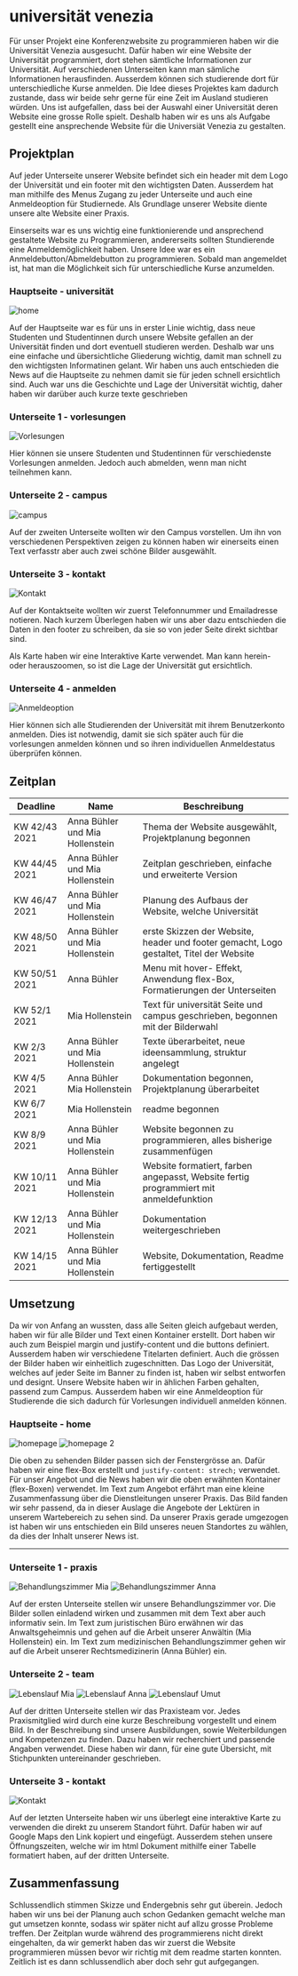 # universität venezia

Für unser Projekt eine Konferenzwebsite zu programmieren haben wir die Universität Venezia ausgesucht. Dafür haben wir eine Website der Universität programmiert, dort stehen sämtliche Informationen zur Universität. Auf verschiedenen Unterseiten kann man sämliche Informationen herausfinden. Ausserdem können sich studierende dort für unterschiedliche Kurse anmelden. 
Die Idee dieses Projektes kam dadurch zustande, dass wir beide sehr gerne für eine Zeit im Ausland studieren würden. Uns ist aufgefallen, dass bei der Auswahl einer Universität deren Website eine grosse Rolle spielt. Deshalb haben wir es uns als Aufgabe gestellt eine ansprechende Website für die Universiät Venezia zu gestalten.

## Projektplan

Auf jeder Unterseite unserer Website befindet sich ein header mit dem Logo der Universität und ein footer mit den wichtigsten Daten. Ausserdem hat man mithilfe des Menus Zugang zu jeder Unterseite und auch eine Anmeldeoption für Studiernede. Als Grundlage unserer Website diente unsere alte Website einer Praxis.

Einserseits war es uns wichtig eine funktionierende und ansprechend gestaltete Website zu Programmieren, andererseits sollten Stundierende eine Anmeldemöglichkeit haben. Unsere Idee war es ein Anmeldebutton/Abmeldebutton zu programmieren. Sobald man angemeldet ist, hat man die Möglichkeit sich für unterschiedliche Kurse anzumelden.  

### Hauptseite - universität
![home](src/bilder/unive_home.png)


Auf der Hauptseite war es für uns in erster Linie wichtig, dass neue Studenten und Studentinnen durch unsere Website gefallen an der Universität finden und dort eventuell studieren werden. Deshalb war uns eine einfache und übersichtliche Gliederung wichtig, damit man schnell zu den wichtigsten Informatinen gelant. Wir haben uns auch entschieden die News auf die Hauptseite zu nehmen damit sie für jeden schnell ersichtlich sind. Auch war uns die Geschichte und Lage der Universität wichtig, daher haben wir darüber auch kurze texte geschrieben 

### Unterseite 1 - vorlesungen
![Vorlesungen](src/bilder/Vorlesungen.png)

Hier können sie unsere Studenten und Studentinnen für verschiedenste Vorlesungen anmelden. Jedoch auch abmelden, wenn man nicht teilnehmen kann.

### Unterseite 2 - campus
![campus](src/bilder/campus.png)


Auf der zweiten Unterseite wollten wir den Campus vorstellen. Um ihn von verschiedenen Perspektiven zeigen zu können haben wir einerseits einen Text verfasstr aber auch zwei schöne Bilder ausgewählt.

### Unterseite 3 - kontakt
![Kontakt](src/bilder/kontakt.png)


Auf der Kontaktseite wollten wir zuerst Telefonnummer und Emailadresse notieren. Nach kurzem Überlegen haben wir uns aber dazu entschieden die Daten in den footer zu schreiben, da sie so von jeder Seite direkt sichtbar sind. 

Als Karte haben wir eine Interaktive Karte verwendet. Man kann herein- oder herauszoomen, so ist die Lage der Universität gut ersichtlich.

### Unterseite 4 - anmelden
![Anmeldeoption](src/bilder/anmelden.png)

Hier können sich alle Studierenden der Universität mit ihrem Benutzerkonto anmelden. Dies ist notwendig, damit sie sich später auch für die vorlesungen anmelden können und so ihren individuellen Anmeldestatus überprüfen können.
## Zeitplan



| Deadline | Name | Beschreibung |
| --- | --- | --- |
| KW 42/43 2021 | Anna Bühler und Mia Hollenstein | Thema der Website ausgewählt, Projektplanung begonnen|
| KW 44/45 2021 | Anna Bühler und Mia Hollenstein| Zeitplan geschrieben, einfache und erweiterte Version|
| KW 46/47 2021 | Anna Bühler und Mia Hollenstein | Planung des Aufbaus der Website, welche Universität|
| KW 48/50 2021 |  Anna Bühler und Mia Hollenstein| erste Skizzen der Website, header und footer gemacht, Logo gestaltet, Titel der Website|
| KW 50/51 2021 | Anna Bühler |Menu mit hover- Effekt, Anwendung flex-Box, Formatierungen der Unterseiten |
| KW 52/1 2021 | Mia Hollenstein | Text für universität Seite und campus geschrieben, begonnen mit der Bilderwahl|
| KW 2/3 2021 | Anna Bühler und Mia Hollenstein | Texte überarbeitet, neue ideensammlung, struktur angelegt|
| KW 4/5 2021 | Anna Bühler Mia Hollenstein| Dokumentation begonnen, Projektplanung überarbeitet
| KW 6/7 2021 | Mia Hollenstein | readme begonnen |
| KW 8/9 2021 | Anna Bühler und Mia Hollenstein | Website begonnen zu programmieren, alles bisherige zusammenfügen|
| KW 10/11 2021| Anna Bühler und Mia Hollenstein| Website formatiert, farben angepasst, Website fertig programmiert mit anmeldefunktion|
| KW 12/13 2021| Anna Bühler und Mia Hollenstein| Dokumentation weitergeschrieben|
| KW 14/15 2021| Anna Bühler und Mia Hollenstein| Website, Dokumentation, Readme fertiggestellt |

## Umsetzung
Da wir von Anfang an wussten, dass alle Seiten gleich aufgebaut werden, haben wir für alle Bilder und Text einen Kontainer erstellt.  Dort haben wir auch zum Beispiel margin und justify-content und die buttons definiert. Ausserdem haben wir verschiedene Titelarten definiert. Auch die grössen der Bilder haben wir einheitlich zugeschnitten.
Das Logo der Universität, welches auf jeder Seite im Banner zu finden ist, haben wir selbst entworfen und designt. Unsere Website haben wir in ählichen Farben gehalten, passend zum Campus. Ausserdem haben wir eine Anmeldeoption für Studierende die sich dadurch für Vorlesungen individuell anmelden können.

### Hauptseite - home
![homepage](bilder/Homepage.png)
![homepage 2](bilder/Homepage2.png)

Die oben zu sehenden Bilder passen sich der Fenstergrösse an. Dafür haben wir eine flex-Box erstellt und `justify-content: strech;` verwendet. Für unser Angebot und die News haben wir die oben erwähnten Kontainer (flex-Boxen) verwendet. Im Text zum Angebot erfährt man eine kleine Zusammenfassung über die Dienstleitungen unserer Praxis. Das Bild fanden wir sehr passend, da in dieser Auslage die Angebote der Lektüren in unserem Wartebereich zu sehen sind. Da unserer Praxis gerade umgezogen ist haben wir uns entschieden ein Bild unseres neuen Standortes zu wählen, da dies der Inhalt unserer News ist.

---------

### Unterseite 1 - praxis
![Behandlungszimmer Mia](bilder/BehandlungszimmerMia.png)
![Behandlungszimmer Anna](bilder/BehandlungszimmerAnna.png)

Auf der ersten Unterseite stellen wir unsere Behandlungszimmer vor. Die Bilder sollen einladend wirken und zusammen mit dem Text aber auch informativ sein. Im Text zum juristischen Büro erwähnen wir das Anwaltsgeheimnis und gehen auf die Arbeit unserer Anwältin (Mia Hollenstein) ein. Im Text zum medizinischen Behandlungszimmer gehen wir auf die Arbeit unserer Rechtsmedizinerin (Anna Bühler) ein. 

### Unterseite 2 - team
![Lebenslauf Mia](bilder/LebenslaufMia.png)
![Lebenslauf Anna](bilder/LebenslaufAnna.png)
![Lebenslauf Umut](bilder/LebenslaufUmut.png)

Auf der dritten Unterseite stellen wir das Praxisteam vor. Jedes Praxismitglied wird durch eine kurze Beschreibung vorgestellt und einem Bild. In der Beschreibung sind unsere Ausbildungen, sowie Weiterbildungen und Kompetenzen zu finden. Dazu haben wir recherchiert und passende Angaben verwendet. Diese haben wir dann, für eine gute Übersicht, mit Stichpunkten untereinander geschrieben. 

### Unterseite 3 - kontakt
![Kontakt](bilder/Kontakt.png)

Auf der letzten Unterseite haben wir uns überlegt eine interaktive Karte zu verwenden die direkt zu unserem Standort führt. Dafür haben wir auf Google Maps den Link kopiert und eingefügt. Ausserdem stehen unsere Öffnungszeiten, welche wir im html Dokument mithilfe einer Tabelle formatiert haben, auf der dritten Unterseite.

## Zusammenfassung

Schlussendlich stimmen Skizze und Endergebnis sehr gut überein. Jedoch haben wir uns bei der Planung auch schon Gedanken gemacht welche man gut umsetzen konnte, sodass wir später nicht auf allzu grosse Probleme treffen. Der Zeitplan wurde während des programmierens nicht direkt eingehalten, da wir gemerkt haben das wir zuerst die Website programmieren müssen bevor wir richtig mit dem readme starten konnten. Zeitlich ist es dann schlussendlich aber doch sehr gut aufgegangen. 
